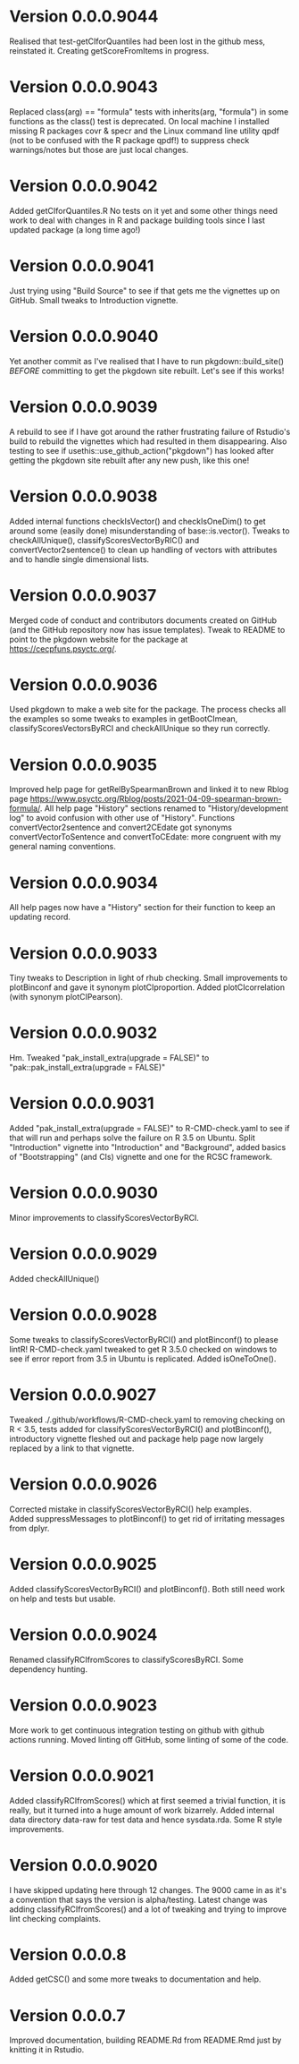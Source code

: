 # Version 0.0.0.9044
Realised that test-getCIforQuantiles had been lost in the github mess, reinstated it.  Creating getScoreFromItems in progress.

# Version 0.0.0.9043
Replaced class(arg) == "formula" tests with inherits(arg, "formula") in some functions as the class() test is deprecated.  On local machine I installed missing R packages covr & specr and the Linux command line utility qpdf (not to be confused with the R package qpdf!) to suppress check warnings/notes but those are just local changes.

# Version 0.0.0.9042
Added getCIforQuantiles.R  No tests on it yet and some other things need work to deal with changes in R and package building tools since I last updated package (a long time ago!)

# Version 0.0.0.9041
Just trying using "Build Source" to see if that gets me the vignettes up on GitHub.  Small tweaks to Introduction vignette.

# Version 0.0.0.9040
Yet another commit as I've realised that I have to run pkgdown::build_site() _BEFORE_ committing to get the pkgdown site
rebuilt.  Let's see if this works!

# Version 0.0.0.9039
A rebuild to see if I have got around the rather frustrating failure of Rstudio's build to rebuild the vignettes which had
resulted in them disappearing.  Also testing to see if usethis::use_github_action("pkgdown") has looked after getting the
pkgdown site rebuilt after any new push, like this one!

# Version 0.0.0.9038
Added internal functions checkIsVector() and checkIsOneDim() to get around some (easily done) misunderstanding of base::is.vector().
Tweaks to checkAllUnique(), classifyScoresVectorByRIC() and convertVector2sentence() to clean up handling of vectors with attributes
and to handle single dimensional lists.

# Version 0.0.0.9037
Merged code of conduct and contributors documents created on GitHub (and the GitHub repository now has issue templates).
Tweak to README to point to the pkgdown website for the package at https://cecpfuns.psyctc.org/.

# Version 0.0.0.9036
Used pkgdown to make a web site for the package.  The process checks all the examples so some tweaks to examples in getBootCImean, 
classifyScoresVectorsByRCI and checkAllUnique so they run correctly.

# Version 0.0.0.9035
Improved help page for getRelBySpearmanBrown and linked it to new Rblog page https://www.psyctc.org/Rblog/posts/2021-04-09-spearman-brown-formula/.
All help page "History" sections renamed to "History/development log" to avoid confusion with other use of "History".  Functions convertVector2sentence and convert2CEdate got synonyms convertVectorToSentence and convertToCEdate: more congruent with my general naming conventions.

# Version 0.0.0.9034
All help pages now have a "History" section for their function to keep an updating record.

# Version 0.0.0.9033
Tiny tweaks to Description in light of rhub checking.  Small improvements to plotBinconf and gave it synonym plotCIproportion. 
Added plotCIcorrelation (with synonym plotCIPearson).

# Version 0.0.0.9032
Hm.  Tweaked "pak_install_extra(upgrade = FALSE)" to "pak::pak_install_extra(upgrade = FALSE)"

# Version 0.0.0.9031
Added "pak_install_extra(upgrade = FALSE)" to R-CMD-check.yaml to see if that will 
run and perhaps solve the failure on R 3.5 on Ubuntu.
Split "Introduction" vignette into "Introduction" and "Background", added basics of 
"Bootstrapping" (and CIs) vignette and one for the RCSC framework.

# Version 0.0.0.9030
Minor improvements to classifyScoresVectorByRCI.

# Version 0.0.0.9029
Added checkAllUnique()

# Version 0.0.0.9028
Some tweaks to classifyScoresVectorByRCI() and plotBinconf() to please lintR!  R-CMD-check.yaml 
tweaked to get R 3.5.0 checked on windows to see if error report from 3.5 in Ubuntu is replicated.
Added isOneToOne().

# Version 0.0.0.9027
Tweaked ./.github/workflows/R-CMD-check.yaml to removing checking on R < 3.5, tests added for 
classifyScoresVectorByRCI() and plotBinconf(), introductory vignette fleshed out and 
package help page now largely replaced by a link to that vignette.

# Version 0.0.0.9026
Corrected mistake in classifyScoresVectorByRCI() help examples.  
Added suppressMessages to plotBinconf() to get rid of irritating messages from dplyr.

# Version 0.0.0.9025
Added classifyScoresVectorByRCI() and plotBinconf(). 
Both still need work on help and tests but usable.

# Version 0.0.0.9024
Renamed classifyRCIfromScores to classifyScoresByRCI.  Some dependency hunting. 

# Version 0.0.0.9023
More work to get continuous integration testing on github with github actions running.
Moved linting off GitHub, some linting of some of the code.

# Version 0.0.0.9021
Added classifyRCIfromScores() which at first seemed a trivial function, 
it is really, but it turned into a huge amount of work bizarrely.
Added internal data directory data-raw for test data and hence
sysdata.rda.  Some R style improvements.

# Version 0.0.0.9020

I have skipped updating here through 12 changes.  The 9000 came
in as it's a convention that says the version is alpha/testing.
Latest change was adding classifyRCIfromScores() and a lot of
tweaking and trying to improve lint checking complaints.

# Version 0.0.0.8

Added getCSC() and some more tweaks to documentation and help.

# Version 0.0.0.7

Improved documentation, building README.Rd from README.Rmd just by 
knitting it in Rstudio.


